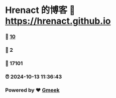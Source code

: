 # Hrenact 的博客 :link: https://hrenact.github.io 
### :page_facing_up: [10](https://hrenact.github.io/tag.html) 
### :speech_balloon: 2 
### :hibiscus: 17101 
### :alarm_clock: 2024-10-13 11:36:43 
### Powered by :heart: [Gmeek](https://github.com/Meekdai/Gmeek)
